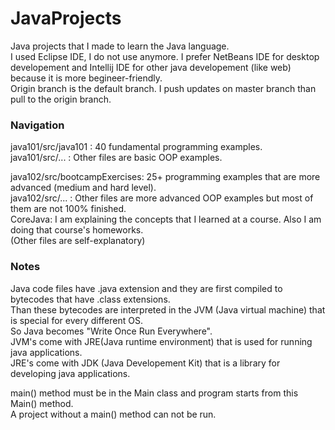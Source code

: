 # JavaProjects
Java projects that I made to learn the Java language.<br/>
I used Eclipse IDE, I do not use anymore. I prefer NetBeans IDE for desktop developement and Intellij IDE for other java developement (like web) because it is more begineer-friendly.<br/>
Origin branch is the default branch. I push updates on master branch than pull to the origin branch.<br/>

### Navigation

java101/src/java101 : 40 fundamental programming examples.<br/>
java101/src/... : Other files are basic OOP examples.<br/>

java102/src/bootcampExercises: 25+ programming examples that are more advanced (medium and hard level).<br/>
java102/src/... : Other files are more advanced OOP examples but most of them are not 100% finished.<br/>
CoreJava: I am explaining the concepts that I learned at a course. Also I am doing that course's homeworks.<br/>
(Other files are self-explanatory)<br/>

### Notes
Java code files have .java extension and they are first compiled to bytecodes that have .class extensions. <br/>
Than these bytecodes are interpreted in the JVM (Java virtual machine) that is special for every different OS. <br/>
So Java becomes "Write Once Run Everywhere". <br/>
JVM's come with JRE(Java runtime environment) that is used for running java applications. <br/>
JRE's come with JDK (Java Developement Kit) that is a library for developing java applications. <br/>

main() method must be in the Main class and program starts from this Main() method. <br/>
A project without a main() method can not be run. <br/>
